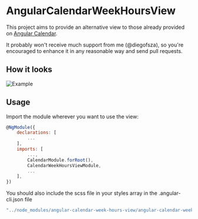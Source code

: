 # AngularCalendarWeekHoursView

This project aims to provide an alternative view to those already provided on [Angular Calendar](https://github.com/mattlewis92/angular-calendar).

It probably won't receive much support from me (@diegofsza), so you're encouraged to enhance it in any reasonable way and send pull requests.

## How it looks

![Example](https://lh5.googleusercontent.com/Etg4dK6AxEpulp5lP6NBnYRDJRzf5LrzB1Cmwa6c_W8Ccj5LtTPofP4LPwOPZKTiVD1DaO5b88tecpC4hjBt=w1440-h787-rw)

## Usage

Import the module wherever you want to use the view:

```javascript
@NgModule({
    declarations: [
        ...
    ],
    imports: [
        ...,
        CalendarModule.forRoot(),
        CalendarWeekHoursViewModule,
        ...
    ],   
})
```

You should also include the scss file in your styles array in the .angular-cli.json file

```javascript
"../node_modules/angular-calendar-week-hours-view/angular-calendar-week-hours-view.scss"
```
